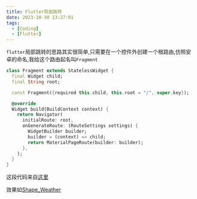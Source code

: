 ```yaml
---
title: Flutter局部跳转
date: 2023-10-30 13:27:01
tags: 
  - [Coding]
  - [Flutter]
---
```



`flutter`局部跳转的思路其实很简单,只需要在一个控件外创建一个根路由,仿照安卓的命名,我给这个路由起名叫`Fragment`
<!--more-->
```dart
class Fragment extends StatelessWidget {
  final Widget child;
  final String root;

  const Fragment({required this.child, this.root = "/", super.key});

  @override
  Widget build(BuildContext context) {
    return Navigator(
      initialRoute: root,
      onGenerateRoute: (RouteSettings settings) {
        WidgetBuilder builder;
        builder = (context) => child;
        return MaterialPageRoute(builder: builder);
      },
    );
  }
}
```
这段代码来自[这里](https://github.com/57UU/Shape_Weather/blob/master/lib/WeatherUI/Control.dart)

效果如[Shape_Weather](https://57uu.github.io/Shape_Weather/)